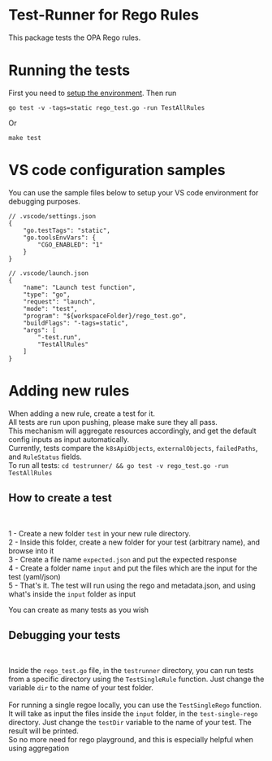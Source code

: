 # Test-Runner for Rego Rules
This package tests the OPA Rego rules.

# Running the tests
First you need to [setup the environment](#environment-setup). Then run

```
go test -v -tags=static rego_test.go -run TestAllRules
```
Or
```
make test
```

# VS code configuration samples

You can use the sample files below to setup your VS code environment for debugging purposes.

```json5
// .vscode/settings.json
{
    "go.testTags": "static",
    "go.toolsEnvVars": {
        "CGO_ENABLED": "1"
    }
}
```
```json5
// .vscode/launch.json
{
    "name": "Launch test function",
    "type": "go",
    "request": "launch",
    "mode": "test",
    "program": "${workspaceFolder}/rego_test.go",
    "buildFlags": "-tags=static",
    "args": [
        "-test.run",
        "TestAllRules"
    ]
}
```

# Adding new rules


When adding a new rule, create a test for it.  
All tests are run upon pushing, please make sure they all pass.    
This mechanism will aggregate resources accordingly, and get the default config inputs as input automatically.  
Currently, tests compare the `k8sApiObjects`, `externalObjects`, `failedPaths`, and `RuleStatus` fields.  
To run all tests:  `cd testrunner/ && go test -v rego_test.go -run TestAllRules`

## How to create a test
<br />

1 - Create a new folder `test` in your new rule directory.   
2 - Inside this folder, create a new folder for your test (arbitrary name), and browse into it    
3 - Create a file name `expected.json` and put the expected response  
4 - Create a folder name `input` and put the files which are the input for the test (yaml/json)  
5 - That's it. The test will run using the rego and metadata.json, and using what's inside the `input` folder as input

You can create as many tests as you wish

## Debugging your tests
<br />

Inside the `rego_test.go` file, in the `testrunner` directory, you can run tests from a specific directory using the `TestSingleRule` function. Just change the variable `dir` to the name of your test folder.
<br />  
For running a single regoe locally, you can use the `TestSingleRego` function. It will take as input the files inside the `input` folder, in the `test-single-rego` directory. Just change the `testDir` variable to the name of your test. The result will be printed.  
So no more need for rego playground, and this is especially helpful when using aggregation